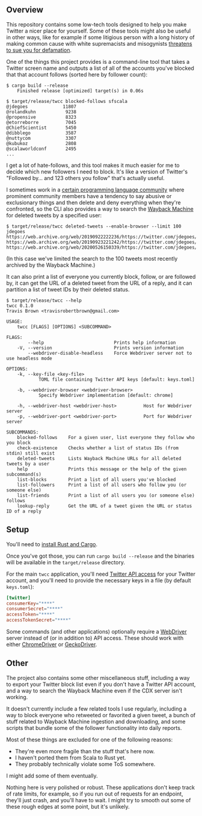 ## Overview

This repository contains some low-tech tools designed to help you make Twitter a nicer place for
yourself. Some of these tools might also be useful in other ways, like for
example if some litigious person with a long history of making common cause with white
supremacists and misogynists
[threatens to sue you for defamation](https://meta.plasm.us/posts/2020/07/25/response-to-john-de-goes/).

One of the things this project provides is a command-line tool that takes a Twitter screen
name and outputs a list of all of the accounts you've blocked that that account follows (sorted
here by follower count):

```
$ cargo build --release
    Finished release [optimized] target(s) in 0.06s

$ target/release/twcc blocked-follows sfscala
@jdegoes             11807
@rolandkuhn           9238
@propensive           8323
@etorreborre          7045
@ChiefScientist       5450
@dibblego             3587
@nuttycom             3307
@kubukoz              2808
@scalaworldconf       2495
...
```

I get a lot of hate-follows, and this tool makes it much easier for me to decide which new followers
I need to block. It's like a version of Twitter's "Followed by… and 123 others you follow" that's
actually useful.

I sometimes work in a [certain programming language community](https://www.scala-lang.org) where
prominent community members have a tendency to say abusive
or exclusionary things and then delete and deny everything when they're confronted, so the CLI also
provides a way to search the [Wayback Machine](https://web.archive.org/) for deleted tweets by a
specified user:

```
$ target/release/twcc deleted-tweets --enable-browser --limit 100 jdegoes
https://web.archive.org/web/20190922222236/https://twitter.com/jdegoes/status/1170420726400212997
https://web.archive.org/web/20190923221242/https://twitter.com/jdegoes/status/1170711737361940481
https://web.archive.org/web/20200526150339/https://twitter.com/jdegoes/status/1265251872048320513
```

(In this case we've limited the search to the 100 tweets most recently archived by the Wayback
Machine.)

It can also print a list of everyone you currently block, follow, or are followed by, it can get the
URL of a deleted tweet from the URL of a reply, and it can partition a list of tweet IDs by their
deleted status.

```
$ target/release/twcc --help
twcc 0.1.0
Travis Brown <travisrobertbrown@gmail.com>

USAGE:
    twcc [FLAGS] [OPTIONS] <SUBCOMMAND>

FLAGS:
        --help                          Prints help information
    -V, --version                       Prints version information
        --webdriver-disable-headless    Force Webdriver server not to use headless mode

OPTIONS:
    -k, --key-file <key-file>
            TOML file containing Twitter API keys [default: keys.toml]

    -b, --webdriver-browser <webdriver-browser>
            Specify Webdriver implementation [default: chrome]

    -h, --webdriver-host <webdriver-host>          Host for Webdriver server
    -p, --webdriver-port <webdriver-port>          Port for Webdriver server

SUBCOMMANDS:
    blocked-follows    For a given user, list everyone they follow who you block
    check-existence    Checks whether a list of status IDs (from stdin) still exist
    deleted-tweets     Lists Wayback Machine URLs for all deleted tweets by a user
    help               Prints this message or the help of the given subcommand(s)
    list-blocks        Print a list of all users you've blocked
    list-followers     Print a list of all users who follow you (or someone else)
    list-friends       Print a list of all users you (or someone else) follows
    lookup-reply       Get the URL of a tweet given the URL or status ID of a reply
```

## Setup

You'll need to [install Rust and Cargo](https://doc.rust-lang.org/cargo/getting-started/installation.html).

Once you've got those, you can run `cargo build --release` and the binaries will be available in the
`target/release` directory.

For the main `twcc` application, you'll need
[Twitter API access](https://developer.twitter.com/en/apply-for-access)
for your Twitter account, and you'll need to provide the necessary keys in a file (by default
`keys.toml`):

```toml
[twitter]
consumerKey="****"
consumerSecret="****"
accessToken="****"
accessTokenSecret="****"
```

Some commands (and other applications) optionally require a
[WebDriver](https://www.w3.org/TR/webdriver/)
server instead of (or in addition to) API access. These should work with either
[ChromeDriver](https://chromedriver.chromium.org/) or
[GeckoDriver](https://github.com/mozilla/geckodriver).

## Other

The project also contains some other miscellaneous stuff, including a way to export your Twitter
block list even if you don't have a Twitter API account, and a way to search the Wayback Machine
even if the CDX server isn't working.

It doesn't currently include a few related tools I use regularly, including a way to block everyone
who retweeted or favorited a given tweet, a bunch of stuff related to Wayback Machine ingestion
and downloading, and some scripts that bundle some of the follower functionality into daily reports.

Most of these things are excluded for one of the following reasons:

* They're even more fragile than the stuff that's here now.
* I haven't ported them from Scala to Rust yet.
* They probably technically violate some ToS somewhere.

I might add some of them eventually.

Nothing here is very polished or robust. These applications don't keep track of rate limits, for
example, so if you run out of requests for an endpoint, they'll just crash, and
you'll have to wait. I might try to smooth out some of these rough edges at some
point, but it's unlikely.
